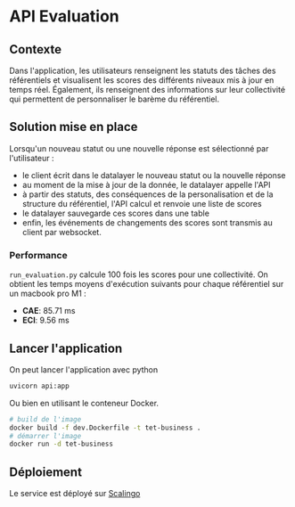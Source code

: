 
# API Evaluation

## Contexte

Dans l'application, les utilisateurs renseignent les statuts des tâches des référentiels et visualisent les scores des différents niveaux mis à jour en temps réel.
Également, ils renseignent des informations sur leur collectivité qui permettent de personnaliser le barème du référentiel.

## Solution mise en place

Lorsqu'un nouveau statut ou une nouvelle réponse est sélectionné par l'utilisateur : 
- le client écrit dans le datalayer le nouveau statut ou la nouvelle réponse
- au moment de la mise à jour de la donnée, le datalayer appelle l'API  
- à partir des statuts, des conséquences de la personalisation et de la structure du référentiel, l'API calcul et renvoie une liste de scores 
- le datalayer sauvegarde ces scores dans une table 
- enfin, les événements de changements des scores sont transmis au client par websocket. 


### Performance

`run_evaluation.py` calcule 100 fois les scores pour une collectivité. 
On obtient les temps moyens d'exécution suivants pour chaque référentiel sur un macbook pro M1 :  
- **CAE**: 85.71 ms
- **ECI**: 9.56 ms

## Lancer l'application

On peut lancer l'application avec python
```sh
uvicorn api:app
```

Ou bien en utilisant le conteneur Docker.

```sh
# build de l'image
docker build -f dev.Dockerfile -t tet-business .
# démarrer l'image
docker run -d tet-business
```

## Déploiement 

Le service est déployé sur [Scalingo](https://doc.scalingo.com/)
